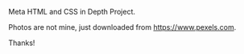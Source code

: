 Meta HTML and CSS in Depth Project.

Photos are not mine, just downloaded from https://www.pexels.com.

Thanks!
